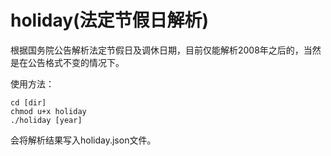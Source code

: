 # holiday(法定节假日解析)
根据国务院公告解析法定节假日及调休日期，目前仅能解析2008年之后的，当然是在公告格式不变的情况下。

使用方法：
```
cd [dir]
chmod u+x holiday
./holiday [year]
```
会将解析结果写入holiday.json文件。
